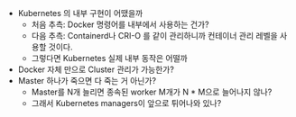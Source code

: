 - Kubernetes 의 내부 구현이 어땠을까
  - 처음 추측: Docker 명령어를 내부에서 사용하는 건가?
  - 다음 추측: Containerd나 CRI-O 를 같이 관리하니까 컨테이너 관리 레벨을 사용할 것이다.
  - 그렇다면 Kubernetes 실제 내부 동작은 어떨까
- Docker 자체 만으로 Cluster 관리가 가능한가?
- Master 하나가 죽으면 다 죽는 거 아닌가?
  - Master를 N개 늘리면 종속된 worker M개가 N * M으로 늘어나지 않나?
  - 그래서 Kubernetes managers이 앞으로 튀어나와 있나?
